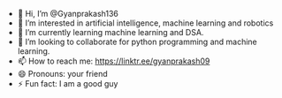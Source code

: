 - 👋 Hi, I’m @Gyanprakash136
- 👀 I’m interested in artificial intelligence, machine learning and robotics 
- 🌱 I’m currently learning machine learning and DSA.   
- 💞️ I’m looking to collaborate for python programming  and machine learning.
- 📫 How to reach me:  https://linktr.ee/gyanprakash09
- 😄 Pronouns: your friend 
- ⚡ Fun fact: I am a good guy

<!---
Gyanprakash136/Gyanprakash136 is a ✨ special ✨ repository because its `README.md` (this file) appears on your GitHub profile.
You can click the Preview link to take a look at your changes.
--->
